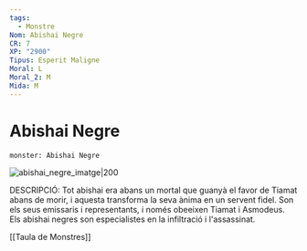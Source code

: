 ```yaml
---
tags:
  - Monstre
Nom: Abishai Negre
CR: 7
XP: "2900"
Tipus: Esperit Maligne
Moral: L
Moral_2: M
Mida: M
---
```

# Abishai Negre

```statblock
monster: Abishai Negre
```

![abishai_negre_imatge|200](https://static.wikia.nocookie.net/forgottenrealms/images/9/95/BlackAbishai_mdk.jpg/revision/latest?cb=20190520200615)

DESCRIPCIÓ: 
Tot abishai era abans un mortal que guanyà el favor de Tiamat abans de morir, i aquesta transforma la seva ànima en un servent fidel. Son els seus emissaris i representants, i només obeeixen Tiamat i Asmodeus. Els abishai negres son especialistes en la infiltració i l'assassinat.

[[Taula de Monstres]]

